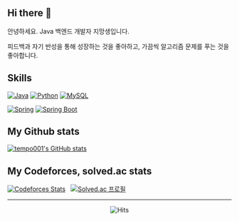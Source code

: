## Hi there 👋
안녕하세요. Java 백엔드 개발자 지망생입니다.

피드백과 자기 반성을 통해 성장하는 것을 좋아하고, 가끔씩 알고리즘 문제를 푸는 것을 좋아합니다.

<!--
### Hi there 👋
**tempo001/tempo001** is a ✨ _special_ ✨ repository because its `README.md` (this file) appears on your GitHub profile.

Here are some ideas to get you started:

- 🔭 I’m currently working on ...
- 🌱 I’m currently learning ...
- 👯 I’m looking to collaborate on ...
- 🤔 I’m looking for help with ...
- 💬 Ask me about ...
- 📫 How to reach me: ...
- 😄 Pronouns: ...
- ⚡ Fun fact: ...

-->

## Skills
[![Java](https://img.shields.io/badge/-Java-FF160B?logo=java&logoColor=white&style=for-the-badge)](https://github.com/tempo001/tempo001)
[![Python](https://img.shields.io/badge/Python-3774a6?logo=Python&logoColor=white&style=for-the-badge)](https://github.com/tempo001/tempo001)
[![MySQL](https://img.shields.io/badge/-MySQL-2b6286?logo=mysql&logoColor=white&style=for-the-badge)](https://github.com/tempo001/tempo001)

[![Spring](https://img.shields.io/badge/Spring-6DB33F.svg?&flat&logo=Spring&logoColor=white&style=for-the-badge)](https://github.com/tempo001/tempo001)
[![Spring Boot](https://img.shields.io/badge/-Spring%20Boot-6DB33F?logo=spring%20boot&logoColor=white&style=for-the-badge)](https://github.com/tempo001/tempo001)


## My Github stats
[![tempo001's GitHub stats](https://github-readme-stats.vercel.app/api?username=tempo001&theme=dark&show_icons=true)](https://github.com/tempo001)


## My Codeforces, solved.ac stats
[![Codeforces Stats](https://codeforces-readme-stats.vercel.app/api/card?username=tempo001)](https://codeforces.com/profile/tempo001) &nbsp; [![Solved.ac 프로필](http://mazassumnida.wtf/api/v2/generate_badge?boj=tempo001)](https://www.acmicpc.net/user/tempo001)

-----

<div align="center">
  <img alt="Hits" src="https://hits.seeyoufarm.com/api/count/incr/badge.svg?url=https%3A%2F%2Fgithub.com%2Ftempo001&count_bg=%2379C83D&title_bg=%23555555&icon=&icon_color=%23E7E7E7&title=hits&edge_flat=false"/>
</div>
